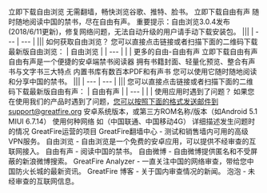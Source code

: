 立即下载自由浏览 无需翻墙，畅快浏览谷歌、推特、脸书。 立即下载自由有声 随时随地阅读中国的禁书，尽在自由有声。 重要提示：自由浏览3.0.4发布(2018/6/11更新)，修复网络问题，无法自动升级的用户请手动下载安装包。 ||| | --- | --- | ||| 如何获取自由浏览？ 您可以直接点击链接或者扫描下面的二维码下载最新版自由浏览： | 自由浏览 | | --- | | | 更多的自由-自由有声 立即下载自由有声 自由有声是一个便捷的安卓端禁书阅读器 拥有书籍封面、轻量化预览、整合有声书与文字书三大特点 内置书库有数百本PDF和有声书 您可以使用它随时随地阅读和分享中国的禁书。 ||| | --- | --- | ||| 您可以直接点击链接或者扫描下面的二维码下载最新版自由有声： | 自由有声 | | --- | | | 使用应用时遇到了问题？ 如果您在使用我们的产品时遇到了问题，您可以按照下面的格式发送邮件到support@greatfire.org 安卓系统版本，或第三方ROM名称/版本（如Android 5.1 MIUI 6.7.14） 使用何种网络 如（中国联通、中国移动4G） 详细描述发生问题时的情况 GreatFire运营的项目 GreatFire翻墙中心 - 测试和销售墙内可用的高级VPN服务。 自由浏览 - 自由浏览是一个免费的安卓应用，可以提供不经审查的互联网接入。 自由有声 - 阅读中国的禁书。 自由微博 - 自由微博提供匿名和不受屏蔽的新浪微博搜索。 GreatFire Analyzer - 一直关注中国的网络审查，带给您中国防火长城的最新资讯。 GreatFire 博客 - 关于国内审查情况的新闻。 泡泡 - 未经审查的互联网信息。